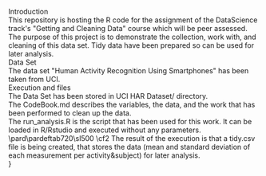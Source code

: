 Introduction\
This repository is hosting the R code for the assignment of the DataScience track's "Getting and Cleaning Data" course which will be peer assessed.\
The purpose of this project is to demonstrate the collection, work with, and cleaning of this data set. Tidy data have been prepared so can be used for later analysis.\
Data Set\
The data set "Human Activity Recognition Using Smartphones" has been taken from UCI.\
Execution and files\
The Data Set has been stored in UCI HAR Dataset/ directory.\
The CodeBook.md describes the variables, the data, and the work that has been performed to clean up the data.\
The run_analysis.R is the script that has been used for this work. It can be loaded in R/Rstudio and executed without any parameters.\
\pard\pardeftab720\sl500
\cf2 The result of the execution is that a tidy.csv file is being created, that stores the data (mean and standard deviation of each measurement per activity&subject) for later analysis.\
}
